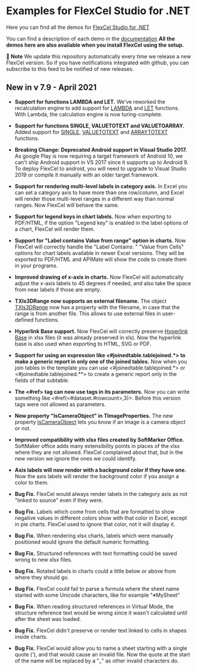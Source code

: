 ﻿# Examples for FlexCel Studio for .NET

Here you can find all the demos for [FlexCel Studio for .NET](http://www.tmssoftware.com/site/flexcelnet.asp)

You can find a description of each demo in the [documentation](https://doc.tmssoftware.com/flexcel/net/index.html)
**All the demos here are also available when you install FlexCel using the setup.**

**:book: Note** We update this repository automatically every time we release a new FlexCel version. So if you have notifications integrated with github, you can subscribe to this feed to be notified of new releases.


## New in v 7.9 - April 2021


- **Support for functions LAMBDA and LET.** We've reworked the recalculation engine to add support for [LAMBDA](https://www.microsoft.com/en-us/research/blog/lambda-the-ultimatae-excel-worksheet-function/) and [LET](https://support.microsoft.com/en-us/office/let-function-34842dd8-b92b-4d3f-b325-b8b8f9908999) functions. With Lambda, the calculation engine is now turing-complete.

- **Support for functions SINGLE, VALUETOTEXT and VALUETOARRAY.** Added support for [SINGLE](https://support.microsoft.com/en-us/office/implicit-intersection-operator-ce3be07b-0101-4450-a24e-c1c999be2b34), [VALUETOTEXT](https://support.microsoft.com/en-us/office/valuetotext-function-5fff61a2-301a-4ab2-9ffa-0a5242a08fea) and [ARRAYTOTEXT](https://support.microsoft.com/en-us/office/arraytotext-function-9cdcad46-2fa5-4c6b-ac92-14e7bc862b8b) functions.

- **Breaking Change: Deprecated Android support in Visual Studio 2017.** As google Play is now requiring a target framework of Android 10, we can't ship Android support in VS 2017 since it supports up to Android 9. To deploy FlexCel to android,  you will need to upgrade to Visual Studio 2019 or compile it manually with an older target framework.

- **Support for rendering multi-level labels in category axis.** In Excel you can set a category axis to have more than one row/column, and Excel will render those multi-level ranges in a different way than normal ranges. Now FlexCel will behave the same.

- **Support for legend keys in chart labels.** Now when exporting to PDF/HTML, if the option "Legend key" is enabled in the label options of a chart, FlexCel will render them.

- **Support for "Label contains Value from range" option in charts.** Now FlexCel will correctly handle the "Label Contains: " "Value from Cells" options for chart labels available in newer Excel versions. They will be exported to PDF/HTML and APIMate will show the code to create them in your programs.

- **Improved drawing of x-axis in charts.** Now FlexCel will automatically adjust the x-axis labels to 45 degrees if needed, and also take the space from near labels if those are empty.

- **TXls3DRange now supports an external filename.** The object [TXls3DRange](https://doc.tmssoftware.com/flexcel/net/api/FlexCel.Core/TXls3DRange/index.html) now has a property with the filename, in case that the range is from another file. This allows to use external files in user-defined functions.

- **Hyperlink Base support.** Now FlexCel will correctly preserve [Hyperlink Base](https://support.microsoft.com/en-us/office/work-with-links-in-excel-7fc80d8d-68f9-482f-ab01-584c44d72b3e) in xlsx files (it was already preserved in xls). Now the hyperlink base is also used when exporting to HTML, SVG or PDF.

- **Support for using an expression like &lt;#joinedtable.tablejoined.\*> to make a generic report in only one of the joined tables.** Now when you join tables in the template you can use &lt;#joinedtable.tablejoined.\*> or &lt;#joinedtable.tablejoined.\**> to create a generic report only in the fields of that subtable.

- **The &lt;#ref> tag can now use tags in its parameters.** Now you can write something like &lt;#ref(&lt;#dataset.#rowcount>,3)>. Before this version tags were not allowed as parameters.

- **New property "IsCameraObject" in TImageProperties.** The new property [IsCameraObject](https://doc.tmssoftware.com/flexcel/net/api/FlexCel.Core/TImageProperties/IsCameraObject.html) lets you know if an image is a camera object or not.

- **Improved compatibility with xlsx files created by SoftMarker Office.** SoftMaker office adds many extensibility points in places of the xlsx where they are not allowed. FlexCel complained about that, but in the new version we ignore the ones we could identify.

- **Axis labels will now render with a background color if they have one.** Now the axis labels will render the background color if you assign a color to them.

- **Bug Fix.** FlexCel would always render labels in the category axis as not "linked to source" even if they were.

- **Bug Fix.** Labels which come from cells that are formatted to show negative values in different colors show with that color in Excel, except in pie charts. FlexCel used to ignore that color, not it will display it.

- **Bug Fix.** When rendering xlsx charts, labels which were manually positioned would ignore the default  numeric formatting.

- **Bug Fix.** Structured references with text formatting could be saved wrong to new xlsx files.

- **Bug Fix.** Rotated labels in charts could a little below or above from where they should go.

- **Bug Fix.** FlexCel could fail to parse a formula where the sheet name started with some Unicode characters, like for example "※MySheet"

- **Bug Fix.** When reading structured references in Virtual Mode, the structure reference text would be wrong since it wasn't calculated until after the sheet was loaded.

- **Bug Fix.** FlexCel didn't preserve or render text linked to cells in shapes inside charts.

- **Bug Fix.** FlexCel would allow you to name a sheet starting with a single quote ('), and that would cause an invalid file. Now the quote at the start of the name will be replaced by a "_" as other invalid characters do.

